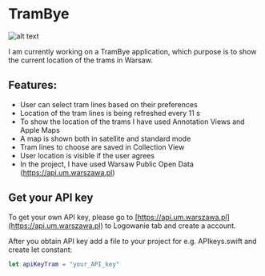 # TramBye
![alt text](https://i.ibb.co/9NCFzGP/Projekt-bez-tytu-u.png "TramBye Logo")


I am currently working on a TramBye application, which purpose is to show the current location of the trams in Warsaw.

## Features:
* User can select tram lines based on their preferences
* Location of the tram lines is being refreshed every 11 s
* To show the location of the trams I have used Annotation Views and Apple Maps
* A map is shown both in satellite and standard mode
* Tram lines to choose are saved in Collection View
* User location is visible if the user agrees
* In the project, I have used Warsaw Public Open Data (https://api.um.warszawa.pl)

## Get your API key

To get your own API key, please go to [https://api.um.warszawa.pl](https://api.um.warszawa.pl) to Logowanie tab and create a account.

After you obtain API key add a file to your project for e.g. APIkeys.swift and create let constant:

```swift
let apiKeyTram = "your_API_key"
```
